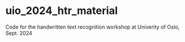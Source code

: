 # uio_2024_htr_material
Code for the handwritten text recognition workshop at Univerity of Oslo, Sept. 2024
